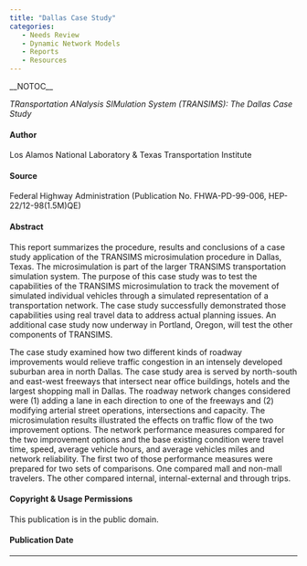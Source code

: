 ```yaml
---
title: "Dallas Case Study"
categories:
   - Needs Review
   - Dynamic Network Models
   - Reports
   - Resources
---
```


\_\_NOTOC\_\_

*TRansportation ANalysis SIMulation System (TRANSIMS): The Dallas Case Study*

#### Author

Los Alamos National Laboratory & Texas Transportation Institute

#### Source

Federal Highway Administration (Publication No. FHWA-PD-99-006, HEP-22/12-98(1.5M)QE)

#### Abstract

This report summarizes the procedure, results and conclusions of a case study application of the TRANSIMS microsimulation procedure in Dallas, Texas. The microsimulation is part of the larger TRANSIMS transportation simulation system. The purpose of this case study was to test the capabilities of the TRANSIMS microsimulation to track the movement of simulated individual vehicles through a simulated representation of a transportation network. The case study successfully demonstrated those capabilities using real travel data to address actual planning issues. An additional case study now underway in Portland, Oregon, will test the other components of TRANSIMS.

The case study examined how two different kinds of roadway improvements would relieve traffic congestion in an intensely developed suburban area in north Dallas. The case study area is served by north-south and east-west freeways that intersect near office buildings, hotels and the largest shopping mall in Dallas. The roadway network changes considered were (1) adding a lane in each direction to one of the freeways and (2) modifying arterial street operations, intersections and capacity. The microsimulation results illustrated the effects on traffic flow of the two improvement options. The network performance measures compared for the two improvement options and the base existing condition were travel time, speed, average vehicle hours, and average vehicles miles and network reliability. The first two of those performance measures were prepared for two sets of comparisons. One compared mall and non-mall travelers. The other compared internal, internal-external and through trips.

#### Copyright & Usage Permissions

This publication is in the public domain.

#### Publication Date

------------------------------------------------------------------------

